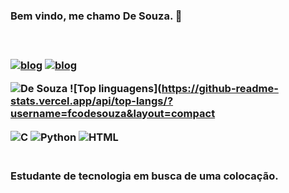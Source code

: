 <h3>Bem vindo, me chamo De Souza. 💼<h3></br>
  
[![blog](https://img.shields.io/badge/Instagram-E4405F?style=for-the-badge&logo=instagram&logoColor=white)](https://www.instagram.com/fcodesouzaneto/) [![blog](https://img.shields.io/badge/WhatsApp-25D366?style=for-the-badge&logo=whatsapp&logoColor=white)](83996666778)

![De Souza](https://github-readme-stats.vercel.app/api?username=fcodesouza&show_icons=true&theme=highcontrast)
![Top linguagens](https://github-readme-stats.vercel.app/api/top-langs/?username=fcodesouza&layout=compact

<img align = "center" alt = "C" src = "https://img.shields.io/badge/C-00599C?style=for-the-badge&logo=c&logoColor=white" />
<img align = "center" alt = "Python" src = "https://img.shields.io/badge/Python-14354C?style=for-the-badge&logo=python&logoColor=white" /> <img align = "center" alt = "HTML" src = "https://img.shields.io/badge/HTML-239120?style=for-the-badge&logo=html5&logoColor=white" />

<h3><br>Estudante de tecnologia em busca de uma colocação.<h3>
